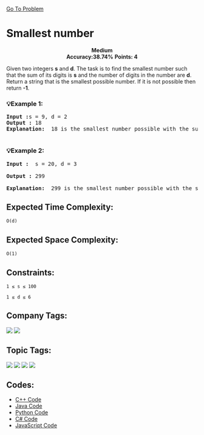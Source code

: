  [Go To Problem](https://www.geeksforgeeks.org/problems/smallest-number5829/1)
 
# Smallest number

<div align="center">
  <strong> Medium</strong>    
</div>
<div align="center">
       <strong>Accuracy:38.74%</strong>    
               <strong>Points: 4</strong>
</div>

Given two integers **s** and **d**. The task is to find the smallest number such that the sum of its digits is **s** and the number of digits in the number are **d**. Return a string that is the smallest possible number. If it is not possible then return **-1**.
### 💡Example 1:
<pre>
<strong>Input :</strong>s = 9, d = 2
<strong>Output :</strong> 18 
<strong>Explanation: </strong> 18 is the smallest number possible with the sum of digits = 9 and total digits = 2.

</pre>

### 💡Example 2:

<pre>
<strong>Input :</strong>  s = 20, d = 3 

<strong>Output :</strong> 299 

<strong>Explanation: </strong> 299 is the smallest number possible with the sum of digits = 20 and total digits = 3.
</pre>


## Expected Time Complexity:
```O(d)```
## Expected Space Complexity: 
```O(1)```

## Constraints: 
```1 ≤ s ≤ 100```

```1 ≤ d ≤ 6```
## Company Tags:
<p align="left">
<a href="https://www.geeksforgeeks.org/explore/?company[]=OYO%20Rooms"><img src="https://img.shields.io/badge/OYO%20Rooms-10000?style=for-the-badge&logo=&logoColor=FFFFFF&labelColor=FF4500&color=FF4500"/></a>
<a href="https://www.geeksforgeeks.org/explore/?company[]=MAQ%20Software"><img src="https://img.shields.io/badge/MAQ%20Software-10000?style=for-the-badge&logo=&logoColor=FFFFFF&labelColor=4682B4&color=4682B4"/></a>
</p>  

## Topic Tags:
<p align="left">
<a href="https://www.geeksforgeeks.org/explore/?category[]=Greedy"><img src="https://img.shields.io/badge/Greedy-100000?style=flat&logo=&logoColor=FFFFFF&labelColor=FFD700&color=FFD700" /></a>
<a href="https://www.geeksforgeeks.org/explore/?category[]=Algorithms"><img src="https://img.shields.io/badge/Algorithms-100000?style=flat&logo=&logoColor=FFFFFF&labelColor=0000FF&color=0000FF" /></a>
<a href="https://www.geeksforgeeks.org/explore/?category[]=Strings"><img src="https://img.shields.io/badge/Strings-100000?style=flat&logo=&logoColor=FFFFFF&labelColor=FF69B4&color=FF69B4" /></a>
<a href="https://www.geeksforgeeks.org/explore/?category[]=Constructive%20Algorithms"><img src="https://img.shields.io/badge/Constructive%20Algorithms-100000?style=flat&logo=&logoColor=FFFFFF&labelColor=FF4500&color=FF4500" /></a>
</p>




## Codes:
  - [C++ Code](https://github.com/HackResist/GeeksForGeeks-POTD/blob/main/July%202024/15-07-2024/Smallest%20number.cpp) 
 - [Java Code](https://github.com/HackResist/GeeksForGeeks-POTD/blob/main/July%202024/15-07-2024/Smallest%20number.java)
 - [Python Code](https://github.com/HackResist/GeeksForGeeks-POTD/blob/main/July%202024/15-07-2024/Smallest%20number.py)
 - [C# Code](https://github.com/HackResist/GeeksForGeeks-POTD/blob/main/July%202024/15-07-2024/Smallest%20number.cs)
 - [JavaScript Code](https://github.com/HackResist/GeeksForGeeks-POTD/blob/main/July%202024/15-07-2024/Smallest%20number.js)
